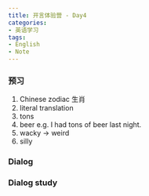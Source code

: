 ```yaml
---
title: 开言体验营 - Day4
categories:
- 英语学习
tags: 
- English
- Note
---
```



### 预习
1. Chinese zodiac 生肖
2. literal translation
3. tons 
4. beer 
	e.g. I had tons of beer last night.
5. wacky -> weird
6. silly 
### Dialog

### Dialog study